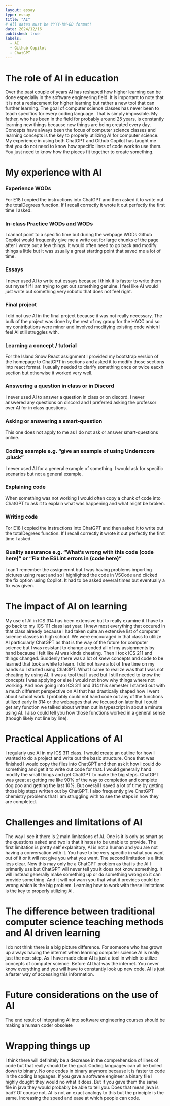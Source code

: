 ```yaml
---
layout: essay
type: essay
title: "AI"
# All dates must be YYYY-MM-DD format!
date: 2024/12/16
published: true
labels:
  - AI
  - Github Copilot
  - ChatGPT
---
```


# The role of AI in education

Over the past couple of years AI has reshaped how higher learning can be done especially in the software engineering field. It is important to note that it is not a replacement for higher learning but rather a new tool that can further learning. The goal of computer science classes has never been to teach specifics for every coding language. That is simply impossible. My father, who has been in the field for probably around 25 years, is constantly learning new things because new things are being created every day. Concepts have always been the focus of computer science classes and learning concepts is the key to properly utilizing AI for computer science. My experience in using both ChatGPT and Github Copilot has taught me that you do not need to know how specific lines of code work to use them. You just need to know how the pieces fit together to create something.

# My experience with AI

### Experience WODs
For E18 I copied the instructions into ChatGPT and then asked it to write out the totalDegrees function. If I recall correctly it wrote it out perfectly the first time I asked.
### In-class Practice WODs and WODs
I cannot point to a specific time but during the webpage WODs Github Copilot would frequently give me a write out for large chunks of the page after I wrote out a few things. It would often need to go back and modify things a little but it was usually a great starting point that saved me a lot of time.
### Essays
I never used AI to write out essays because I think it is faster to write them out myself if I am trying to get out something genuine. I feel like AI would just write out something very robotic that does not feel right.
### Final project
I did not use AI in the final project because it was not really necessary. The bulk of the project was done by the rest of my group for the HACC and so my contributions were minor and involved modifying existing code which I feel AI still struggles with.
### Learning a concept / tutorial
For the Island Snow React assignment I provided my bootstrap version of the homepage to ChatGPT in sections and asked it to modify those sections into react format. I usually needed to clarify something once or twice eacxh section but otherwise it worked very well.
### Answering a question in class or in Discord
I never used AI to answer a question in class or on discord. I never answered any questions on discord and I preferred asking the professor over AI for in class questions.
### Asking or answering a smart-question
This one does not apply to me as I do not ask or answer smart-questions online.
### Coding example e.g. “give an example of using Underscore .pluck”
I never used AI for a general example of something. I would ask for specific scenarios but not a general example.
### Explaining code
When something was not working I would often copy a chunk of code into ChatGPT to ask it to explain what was happening and what might be broken.
### Writing code
For E18 I copied the instructions into ChatGPT and then asked it to write out the totalDegrees function. If I recall correctly it wrote it out perfectly the first time I asked.
### Quality assurance e.g. “What’s wrong with this code (code here)” or “Fix the ESLint errors in (code here)”
I can't remember the assignemnt but I was having problems importing pictures using react and so I highlighted the code in VSCode and clicked the fix option using Copilot. It had to be asked several times but eventually a fix was given. 

# The impact of AI on learning

My use of AI in ICS 314 has been extensive but to really examine it I have to go back to my ICS 111 class last year. I knew most everything that occured in that class already because I had taken quite an extensive list of computer science classes in high school. We were encouraged in that class to utilize AI particularly ChatGPT as that is the way of the future for computer science but I was resistant to change a coded all of my assignments by hand because I felt like AI was kinda cheating. Then I took ICS 211 and things changed. Suddenly there was a lot of knew concepts and code to be learned that took a while to learn. I did not have a lot of free time on my hands so I started using ChatGPT. What I came to realize was that I was not cheating by using AI. It was a tool that I used but I still needed to know the concepts I was applying or else I would not know why things where not working. And now going into ICS 311 and 314 this semester I started out with a much different perspective on AI that has drastically shaped how I went about school work. I probably could not hand code out any of the functions utilized early in 314 or the webpages that we focused on later but I could get any function we talked about written out in typescript in about a minute using AI. I also could tell you how those functions worked in a general sense (though likely not line by line).

# Practical Applications of AI

I regularly use AI in my ICS 311 class. I would create an outline for how I wanted to do a project and write out the basic structure. Once that was finished I would copy the files into ChatGPT and then ask it how I could do something and get it to write out code for that. I would generally hand modify the small things and get ChatGPT to make the big steps. ChatGPT was great at getting me like 90% of the way to completion and complete dog poo and getting the last 10%. But overall I saved a lot of time by getting those big steps written out by ChatGPT. I also frequently give ChatGPT chemistry problems that I am struggling with to see the steps in how they are completed.

# Challenges and limitations of AI

The way I see it there is 2 main limitations of AI. One is it is only as smart as the questions asked and two is that it hates to be unable to provide. The first limitation is pretty self explanitory, AI is not a human and you are not having a conversation with it. You have to be very specific in what you want out of it or it will not give you what you want. The second limitation is a little less clear. Now this may only be a ChatGPT problem as that is the AI I primarily use but ChatGPT will never tell you it does not know something. It will instead generally make something up or do something wrong so it can provide something. And it will not warn you that what it provides could be wrong which is the big problem. Learning how to work with these limitations is the key to properly utilizing AI.

# The difference between traditional computer science teaching methods and AI driven learning

I do not think there is a big picture difference. For someone who has grown up always having the internet when learning computer science AI is really just the next step. As I have made clear AI is just a tool in which to utilize concepts of computer science. Before AI that was the internet. You never know everything and you will have to constantly look up new code. AI is just a faster way of accessing this information. 

# Future considerations on the use of AI

The end result of integrating AI into software engineering courses should be making a human coder obsolete

# Wrapping things up

 I think there will definitely be a decrease in the comprehension of lines of code but that really should be the goal. Coding languages can all be boiled down to binary. No one codes in binary anymore because it is faster to code in the coding languages. If you gave a software engineer a binary file I highly dought they would no what it does. But if you gave them the same file in java they would probably be able to tell you. Does that mean java is bad? Of course not. AI is not an exact analogy to this but the principle is the same. Increasing the speed and ease at which people can code. 
